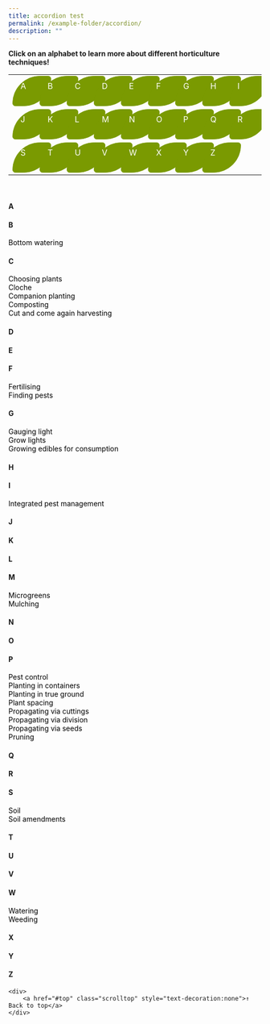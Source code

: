 ```yaml
---
title: accordion test
permalink: /example-folder/accordion/
description: ""
---
```

<style>
	a:link.body, a:visited.body {
		color: black;
		text-decoration: none;
	}
	
	a:hover.body {
		color: #7a9a01;
		text-decoration:underline;
	}
	
	table a:link {
		color:white;
	}
	
	tr {
		height:100%;
		width: 95%;
		display: flex;
		flex-direction: row;
		flex-wrap: wrap;
		column-gap: 38px;
		overflow: visible;
	}
	
	.button-leaf {
		height: 40px;
		width: 45px;
		padding: 9px 15px 9px;
	  background-color: #7a9a01;
	  border: 1px solid #7a9a01;
	  border-radius: 95px 10px;
	  color: white !important;
	}
	
	.grid {
	grid-template-columns: 750px 1fr;
	}
	
	.scrolltop {
		position:fixed;
		bottom:10px;
		right:10px;
	}
</style>

<a id="top"></a>
<strong>Click on an alphabet to learn more about different horticulture techniques!</strong>
<table>
	<tbody>
		<tr>
			<td style="width:0; border-bottom:0px"><a href="#a" style="text-decoration: none"><div class="button-leaf">A</div></a></td>
			<td style="width:0; border-bottom:0px"><a href="#b" style="text-decoration:none"><div class="button-leaf">B</div></a></td>
		<td style="width:0; border-bottom:0px"><a href="#c" style="text-decoration:none"><div class="button-leaf">C</div></a></td>
		<td style="width:0; border-bottom:0px"><a href="#d" style="text-decoration:none"><div class="button-leaf">D</div></a></td>
		<td style="width:0; border-bottom:0px"><a href="#e" style="text-decoration:none"><div class="button-leaf">E</div></a></td>
		<td style="width:0; border-bottom:0px"><a href="#f" style="text-decoration:none"><div class="button-leaf">F</div></a></td>
		<td style="width:0; border-bottom:0px"><a href="#g" style="text-decoration:none"><div class="button-leaf">G</div></a></td>
		<td style="width:0; border-bottom:0px"><a href="#h" style="text-decoration:none"><div class="button-leaf">H</div></a></td>
		<td style="width:0; border-bottom:0px"><a href="#i" style="text-decoration:none"><div class="button-leaf">I</div></a></td>
		<td style="width:0; border-bottom:0px"><a href="#j" style="text-decoration:none"><div class="button-leaf">J</div></a></td>
		<td style="width:0; border-bottom:0px"><a href="#k" style="text-decoration:none"><div class="button-leaf">K</div></a></td>
		<td style="width:0; border-bottom:0px"><a href="#l" style="text-decoration:none"><div class="button-leaf">L</div></a></td>
		<td style="width:0; border-bottom:0px"><a href="#m" style="text-decoration:none"><div class="button-leaf">M</div></a></td>
		<td style="width:0; border-bottom:0px"><a href="#n" style="text-decoration:none"><div class="button-leaf">N</div></a></td>
		<td style="width:0; border-bottom:0px"><a href="#o" style="text-decoration:none"><div class="button-leaf">O</div></a></td>
		<td style="width:0; border-bottom:0px"><a href="#p" style="text-decoration:none"><div class="button-leaf">P</div></a></td>
		<td style="width:0; border-bottom:0px"><a href="#q" style="text-decoration:none"><div class="button-leaf">Q</div></a></td>
		<td style="width:0; border-bottom:0px"><a href="#r" style="text-decoration:none"><div class="button-leaf">R</div></a></td>
		<td style="width:0; border-bottom:0px"><a href="#s" style="text-decoration:none"><div class="button-leaf">S</div></a></td>
		<td style="width:0; border-bottom:0px"><a href="#t" style="text-decoration:none"><div class="button-leaf">T</div></a></td>
		<td style="width:0; border-bottom:0px"><a href="#u" style="text-decoration:none"><div class="button-leaf">U</div></a></td>
		<td style="width:0; border-bottom:0px"><a href="#v" style="text-decoration:none"><div class="button-leaf">V</div></a></td>
		<td style="width:0; border-bottom:0px"><a href="#w" style="text-decoration:none"><div class="button-leaf">W</div></a></td>
		<td style="width:0; border-bottom:0px"><a href="#x" style="text-decoration:none"><div class="button-leaf">X</div></a></td>
		<td style="width:0; border-bottom:0px"><a href="#y" style="text-decoration:none"><div class="button-leaf">Y</div></a></td>
		<td style="width:0; border-bottom:0px"><a href="#z" style="text-decoration:none"><div class="button-leaf">Z</div></a></td>
	</tr>
</tbody></table>
<br>

<div class="grid">
	</div>
		<h4 id="a">A</h4>
		<h4 id="b">B</h4>
			<a href="/page-index/horticulture-techniques/bottom-watering/" class="body">Bottom watering</a>
		<h4 id="c">C</h4>
			<a href="/page-index/horticulture-techniques/choosing-plants/" class="body">Choosing plants</a>
			<br>
			<a href="/page-index/horticulture-techniques/cloches/" class="body">Cloche</a>
			<br>
			<a href="/page-index/horticulture-techniques/companion-planting" class="body">Companion planting</a>
			<br>
			<a href="/page-index/horticulture-techniques/composting/" class="body">Composting</a>
			<br>
			<a href="/page-index/horticulture-techniques/cut-and-come-again/" class="body">Cut and come again harvesting</a>
		<h4 id="d">D</h4>
		<h4 id="e">E</h4>
		<h4 id="f">F</h4>
			<a href="/page-index/horticulture-techniques/fertilising/" class="body">Fertilising</a><br>
			<a href="/page-index/horticulture-techniques/finding-pests/" class="body">Finding pests</a><br>
		<h4 id="g">G</h4>
		<a href="/page-index/horticulture-techniques/gauging-light/" class="body">Gauging light</a><br>
		<a href="/page-index/horticulture-techniques/grow-lights" class="body">Grow lights</a><br>
			<a href="/page-index/horticulture-techniques/harvesting-hygiene/" class="body">Growing edibles for consumption</a>
		<h4 id="h">H</h4>
		<h4 id="i">I</h4>
			<a href="/page-index/horticulture-techniques/ipm" class="body">Integrated pest management</a>
		<h4 id="j">J</h4>
		<h4 id="k">K</h4>
		<h4 id="l">L</h4>
		<h4 id="m">M</h4>
			<a href="/page-index/horticulture-techniques/microgreens/" class="body">Microgreens</a><br>
			<a href="/page-index/horticulture-techniques/mulching/" class="body">Mulching</a>
		<h4 id="n">N</h4>
		<h4 id="o">O</h4>
		<h4 id="p">P</h4>
			<a href="/page-index/horticulture-techniques/pest-control/" class="body">Pest control</a><br>
			<a href="/page-index/horticulture-techniques/planting-in-containers/" class="body">Planting in containers</a><br>
			<a href="/page-index/horticulture-techniques/true-ground/" class="body">Planting in true ground</a><br>
			<a href="/page-index/horticulture-techniques/plant-spacing/" class="body">Plant spacing</a><br>
			<a href="/page-index/horticulture-techniques/propagating-by-cuttings" class="body">Propagating via cuttings</a><br>
		<a href="/page-index/horticulture-techniques/propagating-by-division" class="body">Propagating via division</a><br>
		<a href="/page-index/horticulture-techniques/propagating-by-seed" class="body">Propagating via seeds</a><br>
			<a href="/page-index/horticulture-techniques/pruning" class="body">Pruning</a>
		<h4 id="q">Q</h4>
		<h4 id="r">R</h4>
		<h4 id="s">S</h4>
			<a href="/page-index/horticulture-techniques/soil/" class="body">Soil</a><br>
			<a href="/page-index/horticulture-techniques/soil-amendments/" class="body">Soil amendments</a><br>
		<h4 id="t">T</h4>
		<h4 id="u">U</h4>
		<h4 id="v">V</h4>
		<h4 id="w">W</h4>
			<a href="/page-index/horticulture-techniques/watering/" class="body">Watering</a><br>
			<a href="/page-index/horticulture-techniques/weeding/" class="body">Weeding</a><br>
		<h4 id="x">X</h4>
		<h4 id="y">Y</h4>
		<h4 id="z">Z</h4>
	
	<div>
		<a href="#top" class="scrolltop" style="text-decoration:none">↑ Back to top</a>
	</div>

